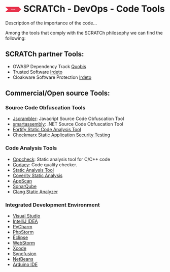 # <img src="../images/code.png" alt ='code'  width="10%" > SCRATCh - DevOps - Code Tools

Description of the importance of the code...


Among the tools that comply with the SCRATCh philosophy we can find the following:

## **SCRATCh partner Tools**:	
* OWASP Dependency Track [Quobis]
* Trusted Software [Irdeto]
* Cloakware Software Protection [Irdeto]

## **Commercial/Open source Tools**:
 
### Source Code Obfuscation Tools
* [Jscrambler]: Javacript Source Code Obfuscation Tool
* [smartassembly]: .NET Source Code Obfuscation Tool
* [Fortify Static Code Analysis Tool]
* [Checkmarx Static Application Security Testing]

### Code Analysis Tools
* [Cppcheck]: Static analysis tool for C/C++ code
* [Codacy]: Code quality checker.
* [Static Analysis Tool]
* [Coverity Static Analysis]
* [AppScan]
* [SonarQube]
* [Clang Static Analyzer]

### Integrated Development Environment
* [Visual Studio]
* [IntelliJ IDEA]
* [PyCharm]
* [PhpStorm]
* [Eclipse]
* [WebStorm]
* [Xcode]
* [Syncfusion]
* [NetBeans]
* [Arduino IDE]



[Irdeto]: /Code/Irdeto/README.md
[Quobis]: /Code/Quobis/README.md
[Codacy]: https://www.codacy.com/
[Cppcheck]: http://cppcheck.sourceforge.net/
[Jscrambler]: https://jscrambler.com/
[smartassembly]: https://www.red-gate.com/products/dotnet-development/smartassembly/
[Fortify Static Code Analysis Tool]: https://www.microfocus.com/en-us/cyberres/application-security/static-code-analyzer
[Checkmarx Static Application Security Testing]: https://www.checkmarx.com/
[Static Analysis Tool]: https://www.veracode.com/products/binary-static-analysis-sast
[Coverity Static Analysis]: https://scan.coverity.com/
[AppScan]: https://www.ibm.com/uk-en/products/qradar-siem
[SonarQube]: https://www.sonarqube.org/
[Clang Static Analyzer]: https://clang-analyzer.llvm.org/
[Visual Studio]: https://visualstudio.microsoft.com/
[IntelliJ IDEA]: https://www.jetbrains.com/idea/
[PyCharm]: https://www.jetbrains.com/pycharm/
[PhpStorm]: https://www.jetbrains.com/phpstorm/
[Eclipse]: https://www.eclipse.org/ide/
[WebStorm]: https://www.jetbrains.com/webstorm/
[Xcode]: https://apps.apple.com/app/xcode/id497799835?mt=12
[Syncfusion]: https://www.syncfusion.com/
[NetBeans]: https://netbeans.apache.org/
[Arduino IDE]: https://www.arduino.cc/en/software

